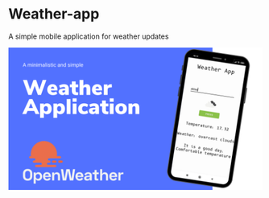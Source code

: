 # Weather-app
A simple mobile application for weather updates

![application image](https://github.com/TheProgerOne/Weather_application/blob/main/picture.png?raw=true)
